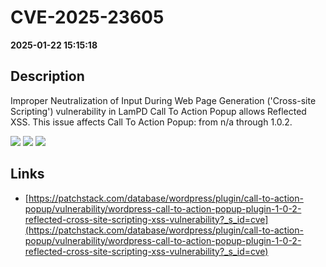 # CVE-2025-23605

**2025-01-22 15:15:18**

## Description
Improper Neutralization of Input During Web Page Generation ('Cross-site Scripting') vulnerability in LamPD Call To Action Popup allows Reflected XSS. This issue affects Call To Action Popup: from n/a through 1.0.2.

![](https://img.shields.io/static/v1?label=Score&message=7.1&color=red)
![](https://img.shields.io/static/v1?label=Severity&message=HIGH&color=red)
![](https://img.shields.io/static/v1?label=CWE&message=XSS&color=green)

## Links
- [https://patchstack.com/database/wordpress/plugin/call-to-action-popup/vulnerability/wordpress-call-to-action-popup-plugin-1-0-2-reflected-cross-site-scripting-xss-vulnerability?_s_id=cve](https://patchstack.com/database/wordpress/plugin/call-to-action-popup/vulnerability/wordpress-call-to-action-popup-plugin-1-0-2-reflected-cross-site-scripting-xss-vulnerability?_s_id=cve)
